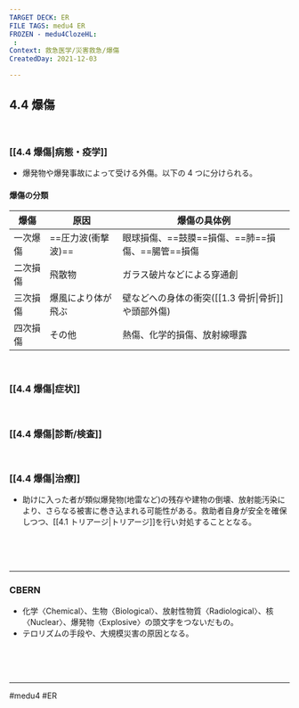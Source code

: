 ```yaml
---
TARGET DECK: ER
FILE TAGS: medu4 ER
FROZEN - medu4ClozeHL:
 : 
Context: 救急医学/災害救急/爆傷
CreatedDay: 2021-12-03

---
```


## 4.4 爆傷

<br>

### [[4.4 爆傷|病態・疫学]]
* 爆発物や爆発事故によって受ける外傷。以下の 4 つに分けられる。
#### 爆傷の分類
|爆傷|原因|爆傷の具体例|
|---|---|---|
|一次爆傷|==圧力波(衝撃波)==|眼球損傷、==鼓膜==損傷、==肺==損傷、==腸管==損傷|
|二次損傷|飛散物|ガラス破片などによる穿通創|
|三次損傷|爆風により体が飛ぶ|壁などへの身体の衝突([[1.3 骨折\|骨折]]や頭部外傷)|
|四次損傷|その他|熱傷、化学的損傷、放射線曝露|
<!--ID: 1656384686845-->


<br>

### [[4.4 爆傷|症状]]


<br>

### [[4.4 爆傷|診断/検査]]


<br>

### [[4.4 爆傷|治療]]
* 助けに入った者が類似爆発物(地雷など)の残存や建物の倒壊、放射能汚染により、さらなる被害に巻き込まれる可能性がある。救助者自身が安全を確保しつつ、[[4.1 トリアージ|トリアージ]]を行い対処することとなる。


<br><br><br>

---

### CBERN
* 化学〈Chemical〉、生物〈Biological〉、放射性物質〈Radiological〉、核〈Nuclear〉、爆発物〈Explosive〉の頭文字をつないだもの。 
* テロリズムの手段や、大規模災害の原因となる。




<br><br><br>

---
#medu4 #ER 

